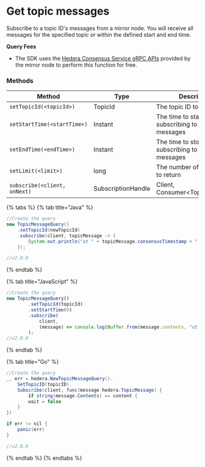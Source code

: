 # Get topic messages

Subscribe to a topic ID's messages from a mirror node. You will receive all messages for the specified topic or within the defined start and end time.

**Query Fees**

* The SDK uses the [Hedera Consensus Service gRPC APIs](../../hedera-consensus-service-api.md) provided by the mirror node to perform this function for free.

### Methods

| Method                       | Type               | Description                                         | Requirement |
| ---------------------------- | ------------------ | --------------------------------------------------- | ----------- |
| `setTopicId(<topicId>)`      | TopicId            | The topic ID to subscribe to                        | Required    |
| `setStartTime(<startTime>)`  | Instant            | The time to start subscribing to a topic's messages | Optional    |
| `setEndTime(<endTime>)`      | Instant            | The time to stop subscribing to a topic's messages  | Optional    |
| `setLimit(<limit>)`          | long               | The number of messages to return                    | Optional    |
| `subscribe(<client, onNext)` | SubscriptionHandle | Client, Consumer\<TopicMessage>                     | Required    |

{% tabs %}
{% tab title="Java" %}
```java
//Create the query
new TopicMessageQuery()
    .setTopicId(newTopicId)
    .subscribe(client, topicMessage -> {
        System.out.println("at " + topicMessage.consensusTimestamp + " ( seq = " + topicMessage.sequenceNumber + " ) received topic message of " + topicMessage.contents.length + " bytes");
    });

//v2.0.0
```
{% endtab %}

{% tab title="JavaScript" %}
```javascript
//Create the query
new TopicMessageQuery()
        .setTopicId(topicId)
        .setStartTime(0)
        .subscribe(
            client,
            (message) => console.log(Buffer.from(message.contents, "utf8").toString())
        );
//v2.0.0
```
{% endtab %}

{% tab title="Go" %}
```java
//Create the query
_, err = hedera.NewTopicMessageQuery().
    SetTopicID(topicID).
    Subscribe(client, func(message hedera.TopicMessage) {
        if string(message.Contents) == content {
        wait = false
    }
})

if err != nil {
    panic(err)
}

//v2.0.0
```
{% endtab %}
{% endtabs %}
